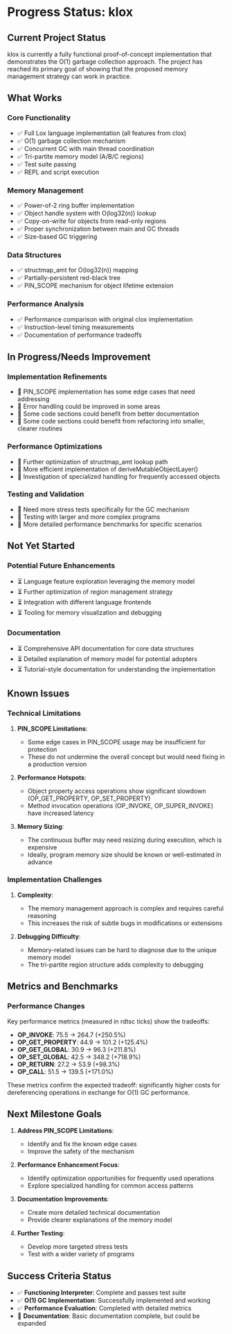 # Progress Status: klox

## Current Project Status

klox is currently a fully functional proof-of-concept implementation that demonstrates the O(1) garbage collection approach. The project has reached its primary goal of showing that the proposed memory management strategy can work in practice.

## What Works

### Core Functionality

- ✅ Full Lox language implementation (all features from clox)
- ✅ O(1) garbage collection mechanism
- ✅ Concurrent GC with main thread coordination
- ✅ Tri-partite memory model (A/B/C regions)
- ✅ Test suite passing
- ✅ REPL and script execution

### Memory Management

- ✅ Power-of-2 ring buffer implementation
- ✅ Object handle system with O(log32(n)) lookup
- ✅ Copy-on-write for objects from read-only regions
- ✅ Proper synchronization between main and GC threads
- ✅ Size-based GC triggering

### Data Structures

- ✅ structmap_amt for O(log32(n)) mapping
- ✅ Partially-persistent red-black tree
- ✅ PIN_SCOPE mechanism for object lifetime extension

### Performance Analysis

- ✅ Performance comparison with original clox implementation
- ✅ Instruction-level timing measurements
- ✅ Documentation of performance tradeoffs

## In Progress/Needs Improvement

### Implementation Refinements

- 🔄 PIN_SCOPE implementation has some edge cases that need addressing
- 🔄 Error handling could be improved in some areas
- 🔄 Some code sections could benefit from better documentation
- 🔄 Some code sections could benefit from refactoring into smaller, clearer routines


### Performance Optimizations

- 🔄 Further optimization of structmap_amt lookup path
- 🔄 More efficient implementation of deriveMutableObjectLayer()
- 🔄 Investigation of specialized handling for frequently accessed objects

### Testing and Validation

- 🔄 Need more stress tests specifically for the GC mechanism
- 🔄 Testing with larger and more complex programs
- 🔄 More detailed performance benchmarks for specific scenarios

## Not Yet Started

### Potential Future Enhancements

- ⏳ Language feature exploration leveraging the memory model
- ⏳ Further optimization of region management strategy
- ⏳ Integration with different language frontends
- ⏳ Tooling for memory visualization and debugging

### Documentation

- ⏳ Comprehensive API documentation for core data structures
- ⏳ Detailed explanation of memory model for potential adopters
- ⏳ Tutorial-style documentation for understanding the implementation

## Known Issues

### Technical Limitations

1. **PIN_SCOPE Limitations**:
   - Some edge cases in PIN_SCOPE usage may be insufficient for protection
   - These do not undermine the overall concept but would need fixing in a production version

2. **Performance Hotspots**:
   - Object property access operations show significant slowdown (OP_GET_PROPERTY, OP_SET_PROPERTY)
   - Method invocation operations (OP_INVOKE, OP_SUPER_INVOKE) have increased latency

3. **Memory Sizing**:
   - The continuous buffer may need resizing during execution, which is expensive
   - Ideally, program memory size should be known or well-estimated in advance

### Implementation Challenges

1. **Complexity**:
   - The memory management approach is complex and requires careful reasoning
   - This increases the risk of subtle bugs in modifications or extensions

2. **Debugging Difficulty**:
   - Memory-related issues can be hard to diagnose due to the unique memory model
   - The tri-partite region structure adds complexity to debugging

## Metrics and Benchmarks

### Performance Changes

Key performance metrics (measured in rdtsc ticks) show the tradeoffs:

- **OP_INVOKE**: 75.5 → 264.7 (+250.5%)
- **OP_GET_PROPERTY**: 44.9 → 101.2 (+125.4%)
- **OP_GET_GLOBAL**: 30.9 → 96.3 (+211.8%)
- **OP_SET_GLOBAL**: 42.5 → 348.2 (+718.9%)
- **OP_RETURN**: 27.2 → 53.9 (+98.3%)
- **OP_CALL**: 51.5 → 139.5 (+171.0%)

These metrics confirm the expected tradeoff: significantly higher costs for dereferencing operations in exchange for O(1) GC performance.

## Next Milestone Goals

1. **Address PIN_SCOPE Limitations**:
   - Identify and fix the known edge cases
   - Improve the safety of the mechanism

2. **Performance Enhancement Focus**:
   - Identify optimization opportunities for frequently used operations
   - Explore specialized handling for common access patterns

3. **Documentation Improvements**:
   - Create more detailed technical documentation
   - Provide clearer explanations of the memory model

4. **Further Testing**:
   - Develop more targeted stress tests
   - Test with a wider variety of programs

## Success Criteria Status

- ✅ **Functioning Interpreter**: Complete and passes test suite
- ✅ **O(1) GC Implementation**: Successfully implemented and working
- ✅ **Performance Evaluation**: Completed with detailed metrics
- 🔄 **Documentation**: Basic documentation complete, but could be expanded
